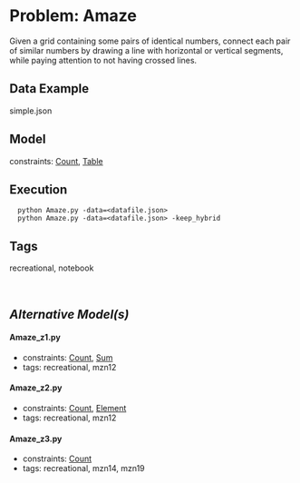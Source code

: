 # Problem: Amaze

Given a grid containing some pairs of identical numbers, connect each pair of similar numbers by drawing a line with horizontal or vertical segments,
while paying attention to not having crossed lines.

## Data Example
  simple.json

## Model
  constraints: [Count](https://pycsp.org/documentation/constraints/Count), [Table](https://pycsp.org/documentation/constraints/Table)

## Execution
```
  python Amaze.py -data=<datafile.json>
  python Amaze.py -data=<datafile.json> -keep_hybrid
```

## Tags
  recreational, notebook

<br />

## _Alternative Model(s)_

#### Amaze_z1.py
 - constraints: [Count](https://pycsp.org/documentation/constraints/Count), [Sum](https://pycsp.org/documentation/constraints/Sum)
 - tags: recreational, mzn12
#### Amaze_z2.py
 - constraints: [Count](https://pycsp.org/documentation/constraints/Count), [Element](https://pycsp.org/documentation/constraints/Element)
 - tags: recreational, mzn12
#### Amaze_z3.py
 - constraints: [Count](https://pycsp.org/documentation/constraints/Count)
 - tags: recreational, mzn14, mzn19
